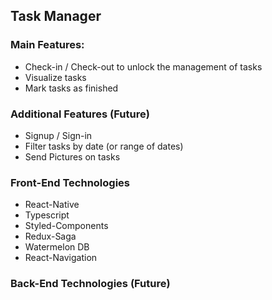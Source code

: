 ## Task Manager

### Main Features:

- Check-in / Check-out to unlock the management of tasks
- Visualize tasks
- Mark tasks as finished

### Additional Features (Future)

- Signup / Sign-in
- Filter tasks by date (or range of dates)
- Send Pictures on tasks

### Front-End Technologies

- React-Native
- Typescript
- Styled-Components
- Redux-Saga
- Watermelon DB
- React-Navigation

### Back-End Technologies (Future)